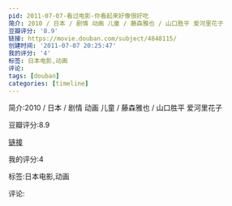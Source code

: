 ```yaml
---
pid: 2011-07-07-看过电影-你看起来好像很好吃
简介: 2010 / 日本 / 剧情 动画 儿童 / 藤森雅也 / 山口胜平 爱河里花子
豆瓣评分: '8.9'
链接: https://movie.douban.com/subject/4848115/
创建时间: '2011-07-07 20:25:47'
我的评分: '4'
标签: 日本电影,动画
评论:
tags: [douban]
categories: [timeline]
---
```

简介:2010 / 日本 / 剧情 动画 儿童 / 藤森雅也 / 山口胜平 爱河里花子

豆瓣评分:8.9

[链接](https://movie.douban.com/subject/4848115/)

我的评分:4

标签:日本电影,动画

评论:

